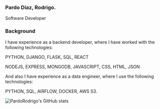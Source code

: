 ### Pardo Diaz, Rodrigo.

Software Developer

### Background

I have experience as a backend developer, where I have worked with the following technologies:

PYTHON, DJANGO, FLASK, SQL, REACT

NODEJS, EXPRESS, MONGODB, JAVASCRIPT, CSS, HTML, JSON

And also I have experience as a data engineer, where I use the following technologies:

PYTHON, SQL, AIRFLOW, DOCKER, AWS S3.

![PardoRodrigo's GitHub stats](https://github-readme-stats.vercel.app/api?username=pardodiazrodrigo&show_icons=true&theme=transparent)


<!--
**pardodiazrodrigo/pardodiazrodrigo** is a ✨ _special_ ✨ repository because its `README.md` (this file) appears on your GitHub profile.

Here are some ideas to get you started:

- 🔭 I’m currently working on ...
- 🌱 I’m currently learning ...
- 👯 I’m looking to collaborate on ...
- 🤔 I’m looking for help with ...
- 💬 Ask me about ...
- 📫 How to reach me: ...
- 😄 Pronouns: ...
- ⚡ Fun fact: ...
-->
